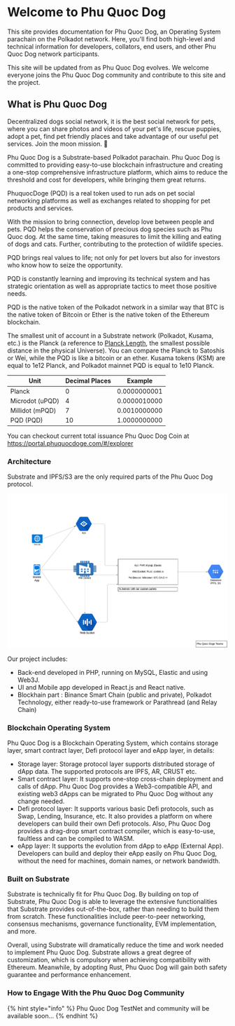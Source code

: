 # Welcome to Phu Quoc Dog

This site provides documentation for Phu Quoc Dog, an Operating System parachain on the Polkadot network. Here, you'll find both high-level and technical information for developers, collators, end users, and other Phu Quoc Dog network participants.

This site will be updated from as Phu Quoc Dog evolves. We welcome everyone joins the Phu Quoc Dog community and contribute to this site and the project.

## What is Phu Quoc Dog

Decentralized dogs social network, it is the best social network for pets, where you can share photos and videos of your pet's life, rescue puppies, adopt a pet, find pet friendly places and take advantage of our useful pet services. Join the moon mission. 🐶

Phu Quoc Dog is a Substrate-based Polkadot parachain. Phu Quoc Dog is committed to providing easy-to-use blockchain infrastructure and creating a one-stop comprehensive infrastructure platform, which aims to reduce the threshold and cost for developers, while bringing them great returns.

PhuquocDoge (PQD) is a real token used to run ads on pet social networking platforms as well as exchanges related to shopping for pet products and services.

With the mission to bring connection, develop love between people and pets. PQD helps the conservation of precious dog species such as Phu Quoc dog. At the same time, taking measures to limit the killing and eating of dogs and cats. Further, contributing to the protection of wildlife species.

PQD brings real values to life; not only for pet lovers but also for investors who know how to seize the opportunity.

PQD is constantly learning and improving its technical system and has strategic orientation as well as appropriate tactics to meet those positive needs.


PQD is the native token of the Polkadot network in a similar way that BTC is the native token of Bitcoin or Ether is the native token of the Ethereum blockchain.

The smallest unit of account in a Substrate network (Polkadot, Kusama, etc.) is the Planck (a reference to [Planck Length](https://en.wikipedia.org/wiki/Planck_length), the smallest possible distance in the physical Universe). You can compare the Planck to Satoshis or Wei, while the PQD is like a bitcoin or an ether. Kusama tokens (KSM) are equal to 1e12 Planck, and Polkadot mainnet PQD is equal to 1e10 Planck.

<table><thead><tr><th>Unit</th><th>Decimal Places</th><th>Example</th></tr></thead><tbody><tr><td>Planck</td><td>0</td><td>0.0000000001</td></tr><tr><td>Microdot (uPQD)</td><td>4</td><td>0.0000010000</td></tr><tr><td>Millidot (mPQD)</td><td>7</td><td>0.0010000000</td></tr><tr><td>PQD (PQD)</td><td>10</td><td>1.0000000000</td></tr></tbody></table>

You can checkout current total issuance Phu Quoc Dog Coin at https://portal.phuquocdoge.com/#/explorer

### Architecture

Substrate and IPFS/S3 are the only required parts of the Phu Quoc Dog protocol.

![](./.gitbook/assets/Architecture-PhuQuocDoge.png)

Our project includes:

- Back-end developed in PHP, running on MySQL, Elastic and using Web3J.
- UI and Mobile app developed in React.js and React native.
- Blockhain part : Binance Smart Chain (public and private), Polkadot Technology, either ready-to-use framework or Parathread (and Relay Chain)


### Blockchain Operating System

Phu Quoc Dog is a Blockchain Operating System, which contains storage layer, smart contract layer, Defi protocol layer and eApp layer, in details:

* Storage layer: Storage protocol layer supports distributed storage of dApp data. The supported protocols are IPFS, AR, CRUST etc.
* Smart contract layer: It supports one-stop cross-chain deployment and calls of dApp. Phu Quoc Dog provides a Web3-compatible API,  and existing web3 dApps can be migrated to Phu Quoc Dog without any change needed.
* Defi protocol layer: It supports various basic Defi protocols, such as Swap, Lending, Insurance, etc. It also provides a platform on where developers can build their own Defi protocols. Also, Phu Quoc Dog provides a drag-drop smart contract compiler, which is easy-to-use, faultless and can be compiled to WASM.
* eApp layer: It supports the evolution from dApp to eApp \(External App\). Developers can build and deploy their eApp easily on Phu Quoc Dog, without the need for machines, domain names, or network bandwidth.

### Built on Substrate

Substrate is technically fit for Phu Quoc Dog. By building on top of Substrate, Phu Quoc Dog is able to leverage the extensive functionalities that Substrate provides out-of-the-box, rather than needing to build them from scratch. These functionalities include peer-to-peer networking, consensus mechanisms, governance functionality, EVM implementation, and more.

Overall, using Substrate will dramatically reduce the time and work needed to implement Phu Quoc Dog. Substrate allows a great degree of customization, which is compulsory when achieving compatibility with Ethereum. Meanwhile, by adopting Rust, Phu Quoc Dog will gain both safety guarantee and performance enhancement.

### How to Engage With the Phu Quoc Dog Community

{% hint style="info" %}
 Phu Quoc Dog TestNet and community will be available soon...
{% endhint %}





